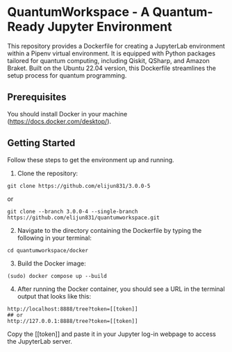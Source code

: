 # QuantumWorkspace - A Quantum-Ready Jupyter Environment

This repository provides a Dockerfile for creating a JupyterLab environment within a Pipenv virtual environment. 
It is equipped with Python packages tailored for quantum computing, including Qiskit, QSharp, and Amazon Braket. 
Built on the Ubuntu 22.04 version, this Dockerfile streamlines the setup process for quantum programming.

## Prerequisites

You should install Docker in your machine (https://docs.docker.com/desktop/).

## Getting Started

Follow these steps to get the environment up and running.

1. Clone the repository:
```
git clone https://github.com/elijun831/3.0.0-5
```
or

```
git clone --branch 3.0.0-4 --single-branch https://github.com/elijun831/quantumworkspace.git
```

2. Navigate to the directory containing the Dockerfile by typing the following in your terminal:
```
cd quantumworkspace/docker
```

3. Build the Docker image:
```
(sudo) docker compose up --build
```

4. After running the Docker container, you should see a URL in the terminal output that looks like this:
```
http://localhost:8888/tree?token=[[token]]
## or
http://127.0.0.1:8888/tree?token=[[token]]
```
Copy the [[token]] and paste it in your Jupyter log-in webpage to access the JupyterLab server.
